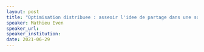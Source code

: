 ```yaml
---
layout: post
title: "Optimisation distribuee : asseoir l'idee de partage dans une societe de l'individu"
speaker: Mathieu Even
speaker_url:
speaker_institution:
date: 2021-06-29
---
```

